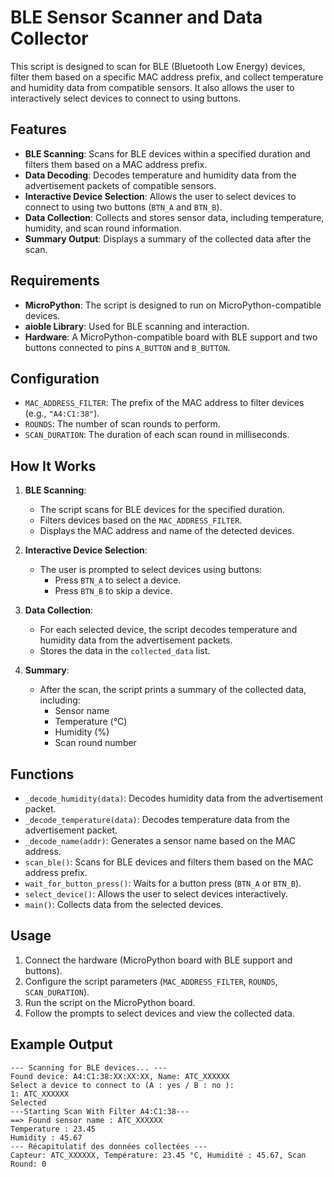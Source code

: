 # BLE Sensor Scanner and Data Collector

This script is designed to scan for BLE (Bluetooth Low Energy) devices, filter them based on a specific MAC address prefix, and collect temperature and humidity data from compatible sensors. It also allows the user to interactively select devices to connect to using buttons.

## Features

- **BLE Scanning**: Scans for BLE devices within a specified duration and filters them based on a MAC address prefix.
- **Data Decoding**: Decodes temperature and humidity data from the advertisement packets of compatible sensors.
- **Interactive Device Selection**: Allows the user to select devices to connect to using two buttons (`BTN_A` and `BTN_B`).
- **Data Collection**: Collects and stores sensor data, including temperature, humidity, and scan round information.
- **Summary Output**: Displays a summary of the collected data after the scan.

## Requirements

- **MicroPython**: The script is designed to run on MicroPython-compatible devices.
- **aioble Library**: Used for BLE scanning and interaction.
- **Hardware**: A MicroPython-compatible board with BLE support and two buttons connected to pins `A_BUTTON` and `B_BUTTON`.

## Configuration

- `MAC_ADDRESS_FILTER`: The prefix of the MAC address to filter devices (e.g., `"A4:C1:38"`).
- `ROUNDS`: The number of scan rounds to perform.
- `SCAN_DURATION`: The duration of each scan round in milliseconds.

## How It Works

1. **BLE Scanning**:
   - The script scans for BLE devices for the specified duration.
   - Filters devices based on the `MAC_ADDRESS_FILTER`.
   - Displays the MAC address and name of the detected devices.

2. **Interactive Device Selection**:
   - The user is prompted to select devices using buttons:
     - Press `BTN_A` to select a device.
     - Press `BTN_B` to skip a device.

3. **Data Collection**:
   - For each selected device, the script decodes temperature and humidity data from the advertisement packets.
   - Stores the data in the `collected_data` list.

4. **Summary**:
   - After the scan, the script prints a summary of the collected data, including:
     - Sensor name
     - Temperature (°C)
     - Humidity (%)
     - Scan round number

## Functions

- `_decode_humidity(data)`: Decodes humidity data from the advertisement packet.
- `_decode_temperature(data)`: Decodes temperature data from the advertisement packet.
- `_decode_name(addr)`: Generates a sensor name based on the MAC address.
- `scan_ble()`: Scans for BLE devices and filters them based on the MAC address prefix.
- `wait_for_button_press()`: Waits for a button press (`BTN_A` or `BTN_B`).
- `select_device()`: Allows the user to select devices interactively.
- `main()`: Collects data from the selected devices.

## Usage

1. Connect the hardware (MicroPython board with BLE support and buttons).
2. Configure the script parameters (`MAC_ADDRESS_FILTER`, `ROUNDS`, `SCAN_DURATION`).
3. Run the script on the MicroPython board.
4. Follow the prompts to select devices and view the collected data.

## Example Output

```
--- Scanning for BLE devices... ---
Found device: A4:C1:38:XX:XX:XX, Name: ATC_XXXXXX
Select a device to connect to (A : yes / B : no ):
1: ATC_XXXXXX
Selected
---Starting Scan With Filter A4:C1:38---
==> Found sensor name : ATC_XXXXXX
Temperature : 23.45
Humidity : 45.67
--- Récapitulatif des données collectées ---
Capteur: ATC_XXXXXX, Température: 23.45 °C, Humidité : 45.67, Scan Round: 0
```